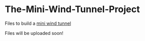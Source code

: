 # The-Mini-Wind-Tunnel-Project
Files to build a [mini wind tunnel](https://miniwindtunnelproject.github.io/The-Mini-Wind-Tunnel-Project/)

Files will be uploaded soon!
